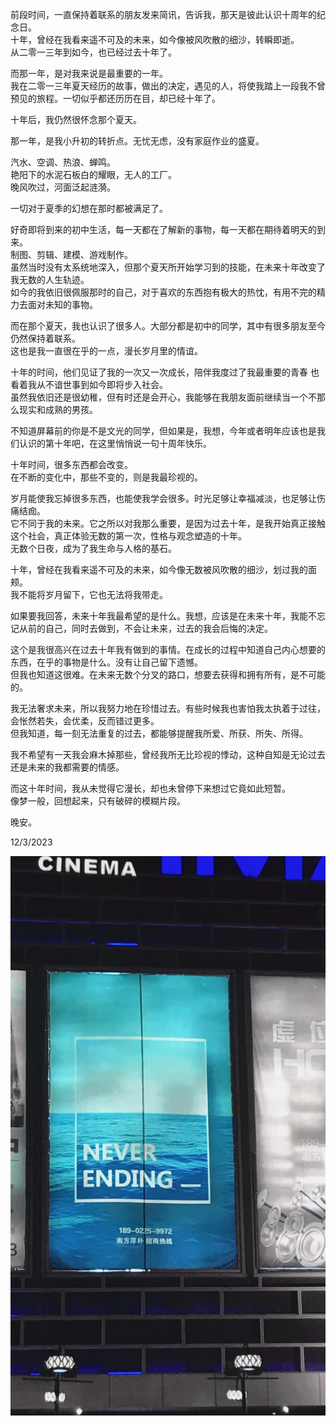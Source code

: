 前段时间，一直保持着联系的朋友发来简讯，告诉我，那天是彼此认识十周年的纪念日。  
十年，曾经在我看来遥不可及的未来，如今像被风吹散的细沙，转瞬即逝。  
从二零一三年到如今，也已经过去十年了。  
  
而那一年，是对我来说是最重要的一年。  
我在二零一三年夏天经历的故事，做出的决定，遇见的人，将使我踏上一段我不曾预见的旅程。一切似乎都还历历在目，却已经十年了。  
  
十年后，我仍然很怀念那个夏天。  
  
那一年，是我小升初的转折点。无忧无虑，没有家庭作业的盛夏。  
  
汽水、空调、热浪、蝉鸣。  
艳阳下的水泥石板白的耀眼，无人的工厂。  
晚风吹过，河面泛起涟漪。  
  
一切对于夏季的幻想在那时都被满足了。  
  
好奇即将到来的初中生活，每一天都在了解新的事物，每一天都在期待着明天的到来。  
制图、剪辑、建模、游戏制作。  
虽然当时没有太系统地深入，但那个夏天所开始学习到的技能，在未来十年改变了我无数的人生轨迹。  
如今的我依旧很佩服那时的自己，对于喜欢的东西抱有极大的热忱，有用不完的精力去面对未知的事物。  
  
而在那个夏天，我也认识了很多人。大部分都是初中的同学，其中有很多朋友至今仍然保持着联系。  
这也是我一直很在乎的一点，漫长岁月里的情谊。  
  
十年的时间，他们见证了我的一次又一次成长，陪伴我度过了我最重要的青春 也看着我从不谙世事到如今即将步入社会。  
虽然我依旧还是很幼稚，但有时还是会开心，我能够在我朋友面前继续当一个不那么现实和成熟的男孩。  
  
不知道屏幕前的你是不是文光的同学，但如果是，我想，今年或者明年应该也是我们认识的第十年吧，在这里悄悄说一句十周年快乐。  
  
十年时间，很多东西都会改变。  
在不断的变化中，那些不变的，则是我最珍视的。  
  
岁月能使我忘掉很多东西，也能使我学会很多。时光足够让幸福减淡，也足够让伤痛结痂。  
它不同于我的未来。它之所以对我那么重要，是因为过去十年，是我开始真正接触这个社会，真正体验无数的第一次，性格与观念塑造的十年。  
无数个日夜，成为了我生命与人格的基石。  
  
十年，曾经在我看来遥不可及的未来，如今像无数被风吹散的细沙，划过我的面颊。  
我不能将岁月留下，它也无法将我带走。  
  
如果要我回答，未来十年我最希望的是什么。我想，应该是在未来十年，我能不忘记从前的自己，同时去做到，不会让未来，过去的我会后悔的决定。  
  
这个是我很高兴在过去十年我有做到的事情。在成长的过程中知道自己内心想要的东西，在乎的事物是什么。没有让自己留下遗憾。  
但我也知道这很难。在未来无数个分叉的路口，想要去获得和拥有所有，是不可能的。  
  
我无法奢求未来，所以我努力地在珍惜过去。有些时候我也害怕我太执着于过往，会怅然若失，会优柔，反而错过更多。  
但我知道，每一刻无法重复的过去，都能够提醒我所爱、所获、所失、所得。  
  
我不希望有一天我会麻木掉那些，曾经我所无比珍视的悸动，这种自知是无论过去还是未来的我都需要的情感。  
  
而这十年时间，我从未觉得它漫长，却也未曾停下来想过它竟如此短暂。  
像梦一般，回想起来，只有破碎的模糊片段。  
  
晚安。  
  
12/3/2023  
  
<img src="../images/感想/十年快乐.webp" alt="img 十年快乐。" width="700" title="爱，分别。">    
